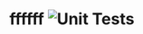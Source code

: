 # ffffff ![Unit Tests](https://github.com/Sibilance/ffffff/actions/workflows/unit-tests.yaml/badge.svg)
